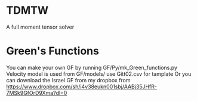 # TDMTW
A full moment tensor solver

# Green's Functions
You can make your own GF by running GF/Py/mk_Green_functions.py
Velocity model is used from GF/models/ use Gitt02.csv for tamplate
Or you can download the Israel GF from my dropbox from https://www.dropbox.com/sh/i4v38eukn001sbj/AABj35JHfR-7MSk9GfOrD9Xma?dl=0

